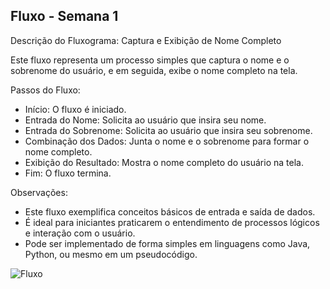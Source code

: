 ## Fluxo - Semana 1

Descrição do Fluxograma: Captura e Exibição de Nome Completo

Este fluxo representa um processo simples que captura o nome e o sobrenome do usuário, e em seguida, exibe o nome completo na tela.

Passos do Fluxo:

- Início: O fluxo é iniciado.
- Entrada do Nome: Solicita ao usuário que insira seu nome.
- Entrada do Sobrenome: Solicita ao usuário que insira seu sobrenome.
- Combinação dos Dados: Junta o nome e o sobrenome para formar o nome completo.
- Exibição do Resultado: Mostra o nome completo do usuário na tela.
- Fim: O fluxo termina.

Observações:

- Este fluxo exemplifica conceitos básicos de entrada e saída de dados.
- É ideal para iniciantes praticarem o entendimento de processos lógicos e interação com o usuário.
- Pode ser implementado de forma simples em linguagens como Java, Python, ou mesmo em um pseudocódigo.

![Fluxo](https://i.ibb.co/4pGdbby/imagemfluxo-semana1-01.png) 

